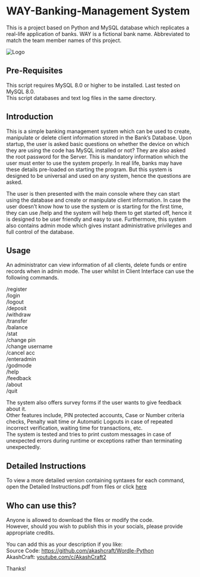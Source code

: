 # WAY-Banking-Management System
This is a project based on Python and MySQL database which replicates a real-life application of banks.
WAY is a fictional bank name. Abbreviated to match the team member names of this project.
  
![Logo](https://user-images.githubusercontent.com/113077967/189465347-6fe2150f-7abc-49fd-a025-e835e21a961f.png)

## Pre-Requisites 
This script requires MySQL 8.0 or higher to be installed. Last tested on MySQL 8.0.  
This script databases and text log files in the same directory.

## Introduction
This is a simple banking management system which can be used to create, manipulate or delete client information stored in the Bank’s Database. Upon startup, the user is asked basic questions on whether the device on which they are using the code has MySQL installed or not? They are also asked the root password for the Server. This is mandatory information which the user must enter to use the system properly. In real life, banks may have these details pre-loaded on starting the program. But this system is designed to be universal and used on any system, hence the questions are asked.  
  
The user is then presented with the main console where they can start using the database and create or manipulate client information. In case the user doesn’t know how to use the system or is starting for the first time, they can use /help and the system will help them to get started off, hence it is designed to be user friendly and easy to use.
Furthermore, this system also contains admin mode which gives instant administrative privileges and full control of the database.

## Usage
An administrator can view information of all clients, delete funds or entire records when in admin mode.
The user whilst in Client Interface can use the following commands.  
  
/register  
/login  
/logout  
/deposit  
/withdraw  
/transfer  
/balance  
/stat  
/change pin  
/change username  
/cancel acc  
/enteradmin  
/godmode  
/help  
/feedback  
/about  
/quit  
  
The system also offers survey forms if the user wants to give feedback about it.  
Other features include, PIN protected accounts, Case or Number criteria checks, Penalty wait time or Automatic Logouts in case of repeated incorrect verification, waiting time for transactions, etc.  
The system is tested and tries to print custom messages in case of unexpected errors during runtime or exceptions rather than terminating unexpectedly.

## Detailed Instructions
To view a more detailed version containing syntaxes for each command, open the Detailed Instructions.pdf from files or click [here](https://github.com/akashcraft/WAY-Banking-Management/files/9539411/Detailed.Instructions.pdf)

## Who can use this?
Anyone is allowed to download the files or modify the code.  
However, should you wish to publish this in your socials, please provide appropriate credits.  

You can add this as your description if you like:  
Source Code: https://github.com/akashcraft/Wordle-Python  
AkashCraft: [youtube.com/c/AkashCraft2](https://youtube.com/c/AkashCraft2)  

Thanks!
